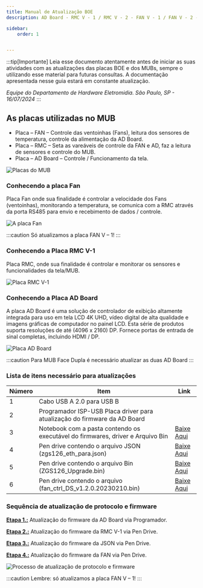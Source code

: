 ```yaml
---
title: Manual de Atualização BOE 
description: AD Board - RMC V - 1 / RMC V - 2 - FAN V - 1 / FAN V - 2 - JSON

sidebar:
    order: 1


---
```


[comment]: <> (Documentação online para o aplicativo Interface de Comando Eletromidia)
[comment]: <> (Criado por Alexandre de Abreu - alexandre.abreu@eletromidia.com.br)
[comment]: <> (Data : 17/06/2024)

 
:::tip[Importante]
Leia esse documento atentamente antes de iniciar as suas atividades com as atualizações das placas BOE e dos MUBs, sempre o utilizando esse material para futuras consultas. A documentação apresentada nesse guia estará em constante atualização.

<i>Equipe do Departamento de Hardware Eletromidia. 
São Paulo, SP  - 16/07/2024</i>
::: 

## As placas utilizadas no MUB

- Placa – FAN – Controle das ventoinhas (Fans), leitura dos sensores de temperatura, controle
da alimentação da AD Board.
- Placa – RMC – Seta as vareáveis de controle da FAN e AD, faz a leitura de sensores e controle do MUB.
- Placa – AD Board – Controle / Funcionamento da tela.

![Placas do MUB](https://i.imgur.com/Hx3J3vF.png)

### Conhecendo a placa Fan

Placa Fan onde sua finalidade é controlar a velocidade dos Fans (ventoinhas), monitorando
a temperatura, se comunica com a RMC através da porta RS485 para envio e recebimento
de dados / controle.

![A placa Fan](https://i.imgur.com/2AIMfR5.png)

:::caution
Só atualizamos a placa FAN V – 1!
:::

### Conhecendo a Placa RMC V-1
Placa RMC, onde sua finalidade é controlar e monitorar os sensores e funcionalidades da
tela/MUB.

![Placa RMC V-1](https://i.imgur.com/2mA3FzW.png)


### Conhecendo a Placa AD Board

A placa AD Board é uma solução de controlador de exibição altamente integrada para uso em tela
LCD 4K UHD, vídeo digital de alta qualidade e imagens gráficas de computador no painel LCD. Esta série de produtos suporta resoluções de até (4096 x 2160) DP. Fornece portas de entrada de sinal completas, incluindo HDMI / DP.

![Placa AD Board](https://i.imgur.com/WJRCVtK.png)

:::caution
Para MUB Face Dupla é necessário atualizar as duas AD Board
:::

### Lista de itens necessário para atualizações

| Número | Item | Link |
| --------------- | --------------- | --------------- |
| 1 | Cabo USB A 2.0 para USB B | | 
| 2 | Programador ISP-USB Placa driver para atualização do firmware da AD Board | 
| 3 | Notebook com a pasta contendo os executável do firmwares, driver e Arquivo Bin | [Baixe Aqui](https://drive.google.com/drive/folders/1F8PSvcKt0IocAnWAkZlk57xYDdVJtFai?usp=drive_link) |
| 4 | Pen drive contendo o arquivo JSON (zgs126_eth_para.json) | [Baixe Aqui](https://drive.google.com/drive/folders/1F8PSvcKt0IocAnWAkZlk57xYDdVJtFai?usp=drive_link) | 
| 5 | Pen drive contendo o arquivo Bin (ZGS126_Upgrade.bin)| [Baixe Aqui](https://drive.google.com/drive/folders/1F8PSvcKt0IocAnWAkZlk57xYDdVJtFai?usp=drive_link) |
| 6 | Pen drive contendo o arquivo (fan_ctrl_DS_v1.2.0.20230210.bin)| [Baixe Aqui](https://drive.google.com/drive/folders/1F8PSvcKt0IocAnWAkZlk57xYDdVJtFai?usp=drive_link) |



### Sequência de atualização de protocolo e firmware 

<b><u>Etapa 1.:</b></u> Atualização do firmware da AD Board via Programador.

<b><u>Etapa 2.:</b></u> Atualização do firmware da RMC V-1 via Pen Drive.

<b><u>Etapa 3.:</b></u> Atualização do firmware da JSON via Pen Drive.

<b><u>Etapa 4.:</b></u> Atualização do firmware da FAN via Pen Drive.

![Processo de atualização de protocolo e firmware](https://i.imgur.com/6fFsbEa.png)

:::caution
Lembre: só atualizamos a placa FAN V – 1!
:::